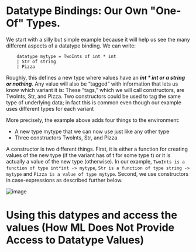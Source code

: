 # Datatype Bindings: Our Own "One-Of" Types.

We start with a silly but simple example because it will help us see the many different aspects of a datatype binding. We can write:

        datatype mytype = TwoInts of int * int
        | Str of string
        | Pizza

Roughly, this defines a new type where values have an ***int * int or a string or nothing***. Any value will also be “tagged” with information that lets us know which variant it is: These “tags,” which we will call constructors, are TwoInts, Str, and Pizza. Two constructors could be used to tag the same type of underlying data; in fact this is common even though our example uses different types for each variant


More precisely, the example above adds four things to the environment:
- A new type mytype that we can now use just like any other type
- Three constructors TwoInts, Str, and Pizza


A constructor is two different things. First, it is either a function for creating values of the new type (if the variant has of t for some type t) or it is actually a value of the new type (otherwise). In our example, `TwoInts is a function of type int*int -> mytype`, `Str is a function of type string -> mytype` and `Pizza is a value of type mytype`. Second, we use constructors in case-expressions as described further below.

![image](https://user-images.githubusercontent.com/58439854/218908319-898ad7db-0020-435a-a251-e6898ba05ddb.png)

# Using this datypes and access the values (How ML Does Not Provide Access to Datatype Values)

